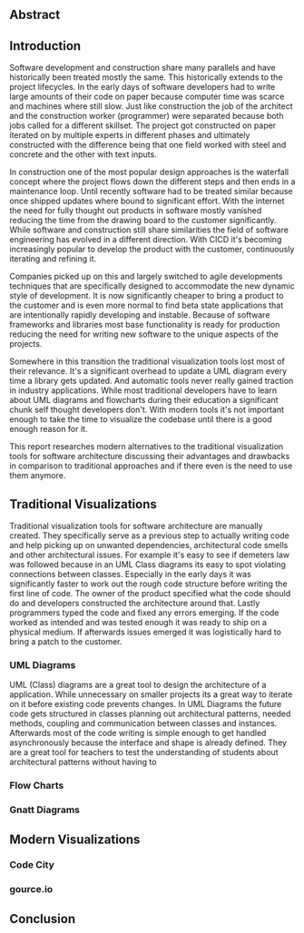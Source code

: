 ## Abstract
## Introduction

Software development and construction share many parallels and have historically been treated mostly the same. This historically extends to the project lifecycles. In the early days of software developers had to write large amounts of their code on paper because computer time was scarce and machines where still slow. Just like construction the job of the architect and the construction worker (programmer) were separated because both jobs called for a different skillset. The project got constructed on paper iterated on by multiple experts in different phases and ultimately constructed with the difference being that one field worked with steel and concrete and the other with text inputs.

In construction one of the most popular design approaches is the waterfall concept where the project flows down the different steps and then ends in a maintenance loop. Until recently software had to be treated similar because once shipped updates where bound to significant effort. With the internet the need for fully thought out products in software mostly vanished reducing the time from the drawing board to the customer significantly. While software and construction still share similarities the field of software engineering has evolved in a different direction. With CICD it's becoming increasingly popular to develop the product with the customer, continuously iterating and refining it.

Companies picked up on this and largely switched to agile developments techniques that are specifically designed to accommodate the new dynamic style of development. It is now significantly cheaper to bring a product to the customer and is even more normal to find beta state applications that are intentionally rapidly developing and instable. Because of software frameworks and libraries most base functionality is ready for production reducing the need for writing new software to the unique aspects of the projects.

Somewhere in this transition the traditional visualization tools lost most of their relevance. It's a significant overhead to update a UML diagram every time a library gets updated. And automatic tools never really gained traction in industry applications. While most traditional developers have to learn about UML diagrams and flowcharts during their education a significant chunk self thought developers don't. With modern tools it's not important enough to take the time to visualize the codebase until there is a good enough reason for it.

This report researches modern alternatives to the traditional visualization tools for software architecture discussing their advantages and drawbacks in comparison to traditional approaches and if there even is the need to use them anymore.

## Traditional Visualizations

Traditional visualization tools for software architecture are manually created. They specifically serve as a previous step to actually writing code and help picking up on unwanted dependencies, architectural code smells and other architectural issues. For example it's easy to see if demeters law was followed because in an UML Class diagrams its easy to spot violating connections between classes. Especially in the early days it was significantly faster to work out the rough code structure before writing the first line of code. The owner of the product specified what the code should do and developers constructed the architecture around that. Lastly programmers typed the code and fixed any errors emerging. If the code worked as intended and was tested enough it was ready to ship on a physical medium. If afterwards issues emerged it was logistically hard to bring a patch to the customer. 
### UML Diagrams

UML (Class) diagrams are a great tool to design the architecture of a application. While unnecessary on smaller projects its a great way to iterate on it before existing code prevents changes. In UML Diagrams the future code gets structured in classes planning out architectural patterns, needed methods, coupling and communication between classes and instances. Afterwards most of the code writing is simple enough to get handled asynchronously because the interface and shape is already defined. They are a great tool for teachers to test the understanding of students about architectural patterns without having to 
### Flow Charts
### Gnatt Diagrams
## Modern Visualizations
### Code City
### gource.io
## Conclusion